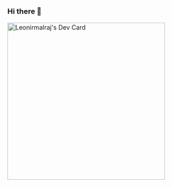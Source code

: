 ### Hi there 👋
<a href="https://app.daily.dev/leonirmalraj"><img src="https://github.com/leonirmalraj/leonirmalraj/blob/main./devcard.png" width="356" alt="Leonirmalraj's Dev Card"/>

<!--
**leonirmalraj/leonirmalraj** is a ✨ _special_ ✨ repository because its `README.md` (this file) appears on your GitHub profile.

Here are some ideas to get you started:

- 🔭 I’m currently working on ...
- 🌱 I’m currently learning ...
- 👯 I’m looking to collaborate on ...
- 🤔 I’m looking for help with ...
- 💬 Ask me about ...
- 📫 How to reach me: ...
- 😄 Pronouns: ...
- ⚡ Fun fact: ...
-->
